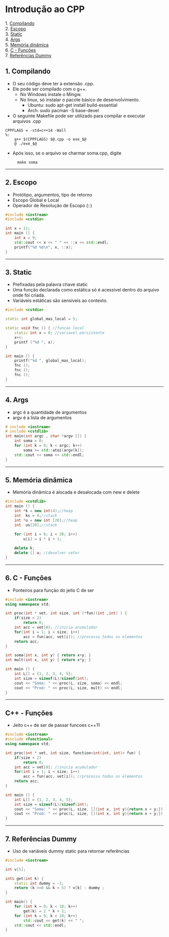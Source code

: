# Introdução ao CPP

1\.  [Compilando](#compilando)  
2\.  [Escopo](#escopo)  
3\.  [Static](#static)  
4\.  [Args](#args)  
5\.  [Memória dinãmica](#memóriadinãmica)  
6\.  [C - Funções](#c-funções)  
7\.  [Referências Dummy](#referênciasdummy)  

<a name="compilando"></a>

## 1\. Compilando
- O seu código deve ter a extensão .cpp.
- Ele pode ser compilado com o g++. 
    - No Windows instale o Mingw.
    - No linux, só instalar o pacote básico de desenvolvimento.
        - Ubuntu: sudo apt-get install build-essential
        - Arch: sudo pacman -S base-devel
- O seguinte Makefile pode ser utilizado para compilar e executar arquivos .cpp

```
CPPFLAGS = -std=c++14 -Wall
%:
	g++ $(CPPFLAGS) $@.cpp -o exe_$@
	@ ./exe_$@
```

- Após isso, se o arquivo se charmar soma.cpp, digite 

        make soma


***
<a name="escopo"></a>

## 2\. Escopo

- Protótipo, argumentos, tipo de retorno
- Escopo Global e Local
- Operador de Resolução de Escopo (::)

```c++
#include <iostream>
#include <cstdio>

int x = 11;
int main () {
    int x = 9;
    std::cout << x << " " << ::x << std::endl;
    printf("%d %d\n", x, ::x);
}
```

***
<a name="static"></a>

## 3\. Static

- Prefixadas pela palavra chave static
- Uma função declarada como estática só é acessı́vel dentro do arquivo onde foi criada.
- Variáveis estáticas são sensı́veis ao contexto.

```c++
#include <cstdio>

static int global_mas_local = 5;

static void fnc () { //funcao local
    static int x = 0; //variavel persistente
    x++;
    printf ("%d ", x);
}

int main () {
    printf("%d ", global_mas_local);
    fnc ();
    fnc ();
    fnc ();
}
```

***
<a name="args"></a>

## 4\. Args

- argc é a quantidade de argumentos
- argv é a lista de argumentos

```c++
# include <iostream>
# include <cstdlib>
int main(int argc , char *argv []) {
    int soma = 0;
    for (int k = 0; k < argc; k++)
        soma += std::atoi(argv[k]);
    std::cout << soma << std::endl;
}
```

***
<a name="memóriadinãmica"></a>

## 5\. Memória dinãmica

- Memória dinâmica é alocada e desalocada com new e delete

```c++
#include <cstdlib>
int main () {
    int *k = new int(4);//heap
    int  ks = 4;//stack
    int *u = new int [20];//heap
    int  us[20];//stack

    for (int i = 0; i < 20; i++)
        u[i] = i * i + 1;
    
    delete k;
    delete [] u; //devolver vetor
}
```

***
<a name="c-funções"></a>

## 6\. C - Funções

- Ponteiros para função do jeito C de ser
 
```c++
#include <iostream>
using namespace std;

int proc(int * vet, int size, int (*fun)(int ,int) ) {
    if(size < 2)
        return 0;
    int acc = vet[0]; //inicia acumulador
    for(int i = 1; i < size; i++)
        acc = fun(acc, vet[i]); //processa todos os elementos
    return acc;
}

int soma(int x, int y) { return x+y; }
int mult(int x, int y) { return x*y; }

int main () {
    int L[] = {1, 2, 3, 4, 5};
    int size = sizeof(L)/sizeof(int);
    cout << "Soma: " << proc(L, size, soma) << endl;
    cout << "Prod: " << proc(L, size, mult) << endl;
}
```

 ***
 ## C++ - Funções

- Jeito c++ de ser de passar funcoes c++11

```c++
#include <iostream>
#include <functional>
using namespace std;

int proc(int * vet, int size, function<int(int, int)> fun) {
    if(size < 2)
        return 0;
    int acc = vet[0]; //inicia acumulador
    for(int i = 1; i < size; i++)
        acc = fun(acc, vet[i]); //processa todos os elementos
    return acc;
}

int main () {
    int L[] = {1, 2, 3, 4, 5};
    int size = sizeof(L)/sizeof(int);
    cout << "Soma: " << proc(L, size, [](int x, int y){return x + y;}) << endl;
    cout << "Prod: " << proc(L, size, [](int x, int y){return x + y;}) << endl;
}
```

***
<a name="referênciasdummy"></a>

## 7\. Referências Dummy

 - Uso de variáveis dummy static para retornar referências

```c++
#include <iostream>

int v[5];

int& get(int k) {
    static int dummy = -1;
    return (k >=0 && k < 5) ? v[k] : dummy ;
}

int main() {
    for (int k = 0; k < 10; k++) 
        get(k) = 2 * k + 1;
    for (int k = 0; k < 10; k++)
        std::cout << get(k) << " ";
    std::cout << std::endl;
}
```
